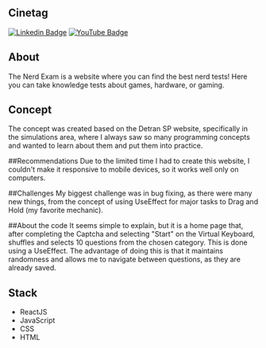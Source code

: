 ## Cinetag
[![Linkedin Badge](https://img.shields.io/badge/Gabriel%20Rodrigues-blue?style=flat-square&logo=Linkedin&logoColor=white)](https://www.linkedin.com/in/gabrielolirod/)
[![YouTube Badge](https://img.shields.io/badge/Gabriel%20de%20Oliveira%20Rodrigues-red?style=flat-square&logo=YouTube)](https://www.youtube.com/channel/UCzvn5ZUBETUFRwwL6pgUoWQ)

## About
The Nerd Exam is a website where you can find the best nerd tests!
Here you can take knowledge tests about games, hardware, or gaming.

## Concept
The concept was created based on the Detran SP website, specifically in the simulations area, where I always saw so many programming concepts and wanted to learn about them and put them into practice.

##Recommendations
Due to the limited time I had to create this website, I couldn't make it responsive to mobile devices, so it works well only on computers.

##Challenges
My biggest challenge was in bug fixing, as there were many new things, from the concept of using UseEffect for major tasks to Drag and Hold (my favorite mechanic).

##About the code
It seems simple to explain, but it is a home page that, after completing the Captcha and selecting "Start" on the Virtual Keyboard, shuffles and selects 10 questions from the chosen category. This is done using a UseEffect. The advantage of doing this is that it maintains randomness and allows me to navigate between questions, as they are already saved.

## Stack
* ReactJS
* JavaScript
* CSS
* HTML
